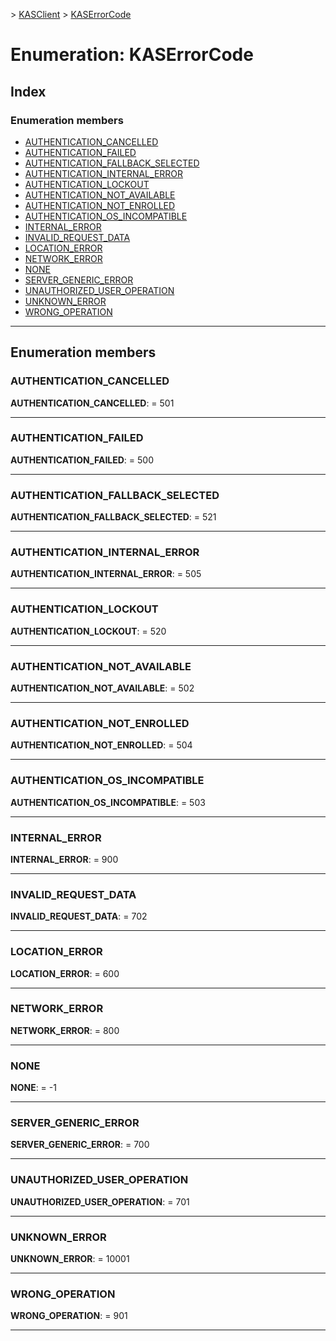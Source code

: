 [](../README.md) > [KASClient](../modules/kasclient.md) > [KASErrorCode](../enums/kasclient.kaserrorcode.md)

# Enumeration: KASErrorCode

## Index

### Enumeration members

* [AUTHENTICATION_CANCELLED](kasclient.kaserrorcode.md#authentication_cancelled)
* [AUTHENTICATION_FAILED](kasclient.kaserrorcode.md#authentication_failed)
* [AUTHENTICATION_FALLBACK_SELECTED](kasclient.kaserrorcode.md#authentication_fallback_selected)
* [AUTHENTICATION_INTERNAL_ERROR](kasclient.kaserrorcode.md#authentication_internal_error)
* [AUTHENTICATION_LOCKOUT](kasclient.kaserrorcode.md#authentication_lockout)
* [AUTHENTICATION_NOT_AVAILABLE](kasclient.kaserrorcode.md#authentication_not_available)
* [AUTHENTICATION_NOT_ENROLLED](kasclient.kaserrorcode.md#authentication_not_enrolled)
* [AUTHENTICATION_OS_INCOMPATIBLE](kasclient.kaserrorcode.md#authentication_os_incompatible)
* [INTERNAL_ERROR](kasclient.kaserrorcode.md#internal_error)
* [INVALID_REQUEST_DATA](kasclient.kaserrorcode.md#invalid_request_data)
* [LOCATION_ERROR](kasclient.kaserrorcode.md#location_error)
* [NETWORK_ERROR](kasclient.kaserrorcode.md#network_error)
* [NONE](kasclient.kaserrorcode.md#none)
* [SERVER_GENERIC_ERROR](kasclient.kaserrorcode.md#server_generic_error)
* [UNAUTHORIZED_USER_OPERATION](kasclient.kaserrorcode.md#unauthorized_user_operation)
* [UNKNOWN_ERROR](kasclient.kaserrorcode.md#unknown_error)
* [WRONG_OPERATION](kasclient.kaserrorcode.md#wrong_operation)




---

## Enumeration members

<a id="authentication_cancelled"></a>

###  AUTHENTICATION_CANCELLED

**AUTHENTICATION_CANCELLED**:  = 501

___




<a id="authentication_failed"></a>

###  AUTHENTICATION_FAILED

**AUTHENTICATION_FAILED**:  = 500

___




<a id="authentication_fallback_selected"></a>

###  AUTHENTICATION_FALLBACK_SELECTED

**AUTHENTICATION_FALLBACK_SELECTED**:  = 521

___




<a id="authentication_internal_error"></a>

###  AUTHENTICATION_INTERNAL_ERROR

**AUTHENTICATION_INTERNAL_ERROR**:  = 505

___




<a id="authentication_lockout"></a>

###  AUTHENTICATION_LOCKOUT

**AUTHENTICATION_LOCKOUT**:  = 520

___




<a id="authentication_not_available"></a>

###  AUTHENTICATION_NOT_AVAILABLE

**AUTHENTICATION_NOT_AVAILABLE**:  = 502

___




<a id="authentication_not_enrolled"></a>

###  AUTHENTICATION_NOT_ENROLLED

**AUTHENTICATION_NOT_ENROLLED**:  = 504

___




<a id="authentication_os_incompatible"></a>

###  AUTHENTICATION_OS_INCOMPATIBLE

**AUTHENTICATION_OS_INCOMPATIBLE**:  = 503

___




<a id="internal_error"></a>

###  INTERNAL_ERROR

**INTERNAL_ERROR**:  = 900

___




<a id="invalid_request_data"></a>

###  INVALID_REQUEST_DATA

**INVALID_REQUEST_DATA**:  = 702

___




<a id="location_error"></a>

###  LOCATION_ERROR

**LOCATION_ERROR**:  = 600

___




<a id="network_error"></a>

###  NETWORK_ERROR

**NETWORK_ERROR**:  = 800

___




<a id="none"></a>

###  NONE

**NONE**:  =  -1

___




<a id="server_generic_error"></a>

###  SERVER_GENERIC_ERROR

**SERVER_GENERIC_ERROR**:  = 700

___




<a id="unauthorized_user_operation"></a>

###  UNAUTHORIZED_USER_OPERATION

**UNAUTHORIZED_USER_OPERATION**:  = 701

___




<a id="unknown_error"></a>

###  UNKNOWN_ERROR

**UNKNOWN_ERROR**:  = 10001

___




<a id="wrong_operation"></a>

###  WRONG_OPERATION

**WRONG_OPERATION**:  = 901

___





